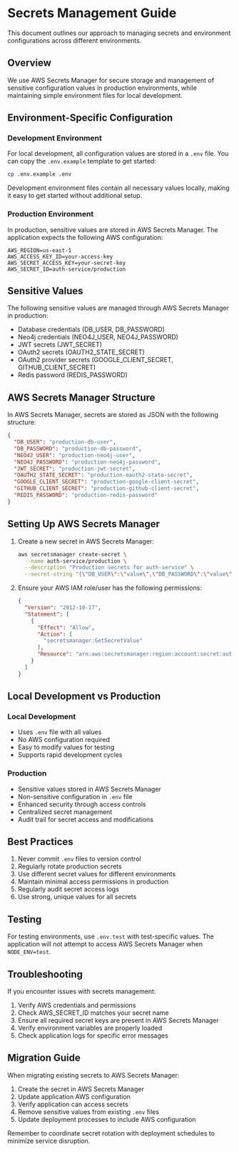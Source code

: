 # Secrets Management Guide

This document outlines our approach to managing secrets and environment configurations across different environments.

## Overview

We use AWS Secrets Manager for secure storage and management of sensitive configuration values in production environments, while maintaining simple environment files for local development.

## Environment-Specific Configuration

### Development Environment

For local development, all configuration values are stored in a `.env` file. You can copy the `.env.example` template to get started:

```bash
cp .env.example .env
```

Development environment files contain all necessary values locally, making it easy to get started without additional setup.

### Production Environment

In production, sensitive values are stored in AWS Secrets Manager. The application expects the following AWS configuration:

```env
AWS_REGION=us-east-1
AWS_ACCESS_KEY_ID=your-access-key
AWS_SECRET_ACCESS_KEY=your-secret-key
AWS_SECRET_ID=auth-service/production
```

## Sensitive Values

The following sensitive values are managed through AWS Secrets Manager in production:

- Database credentials (DB_USER, DB_PASSWORD)
- Neo4j credentials (NEO4J_USER, NEO4J_PASSWORD)
- JWT secrets (JWT_SECRET)
- OAuth2 secrets (OAUTH2_STATE_SECRET)
- OAuth2 provider secrets (GOOGLE_CLIENT_SECRET, GITHUB_CLIENT_SECRET)
- Redis password (REDIS_PASSWORD)

## AWS Secrets Manager Structure

In AWS Secrets Manager, secrets are stored as JSON with the following structure:

```json
{
  "DB_USER": "production-db-user",
  "DB_PASSWORD": "production-db-password",
  "NEO4J_USER": "production-neo4j-user",
  "NEO4J_PASSWORD": "production-neo4j-password",
  "JWT_SECRET": "production-jwt-secret",
  "OAUTH2_STATE_SECRET": "production-oauth2-state-secret",
  "GOOGLE_CLIENT_SECRET": "production-google-client-secret",
  "GITHUB_CLIENT_SECRET": "production-github-client-secret",
  "REDIS_PASSWORD": "production-redis-password"
}
```

## Setting Up AWS Secrets Manager

1. Create a new secret in AWS Secrets Manager:
   ```bash
   aws secretsmanager create-secret \
     --name auth-service/production \
     --description "Production secrets for auth-service" \
     --secret-string "{\"DB_USER\":\"value\",\"DB_PASSWORD\":\"value\",...}"
   ```

2. Ensure your AWS IAM role/user has the following permissions:
   ```json
   {
     "Version": "2012-10-17",
     "Statement": [
       {
         "Effect": "Allow",
         "Action": [
           "secretsmanager:GetSecretValue"
         ],
         "Resource": "arn:aws:secretsmanager:region:account:secret:auth-service/*"
       }
     ]
   }
   ```

## Local Development vs Production

### Local Development
- Uses `.env` file with all values
- No AWS configuration required
- Easy to modify values for testing
- Supports rapid development cycles

### Production
- Sensitive values stored in AWS Secrets Manager
- Non-sensitive configuration in `.env` file
- Enhanced security through access controls
- Centralized secret management
- Audit trail for secret access and modifications

## Best Practices

1. Never commit `.env` files to version control
2. Regularly rotate production secrets
3. Use different secret values for different environments
4. Maintain minimal access permissions in production
5. Regularly audit secret access logs
6. Use strong, unique values for all secrets

## Testing

For testing environments, use `.env.test` with test-specific values. The application will not attempt to access AWS Secrets Manager when `NODE_ENV=test`.

## Troubleshooting

If you encounter issues with secrets management:

1. Verify AWS credentials and permissions
2. Check AWS_SECRET_ID matches your secret name
3. Ensure all required secret keys are present in AWS Secrets Manager
4. Verify environment variables are properly loaded
5. Check application logs for specific error messages

## Migration Guide

When migrating existing secrets to AWS Secrets Manager:

1. Create the secret in AWS Secrets Manager
2. Update application AWS configuration
3. Verify application can access secrets
4. Remove sensitive values from existing `.env` files
5. Update deployment processes to include AWS configuration

Remember to coordinate secret rotation with deployment schedules to minimize service disruption.